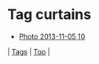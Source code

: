 <!--
title: Tag curtains
date: 2020-06-28T15:26:59.041Z
tags:
-->
# Tag curtains

 * [Photo 2013-11-05 10](66082413981.md)

| [Tags](tags.md) | [Top](index.md) |
